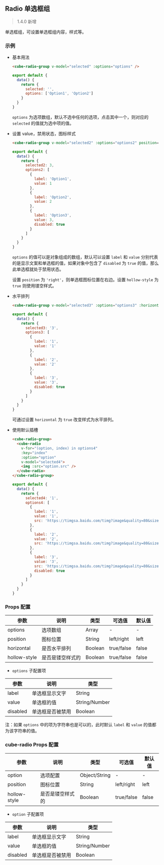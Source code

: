 ## Radio 单选框组

> 1.4.0 新增

单选框组，可设置单选框组内容，样式等。

### 示例

- 基本用法

  ```html
  <cube-radio-group v-model="selected" :options="options" />
  ```
  ```js
  export default {
    data() {
      return {
        selected: '',
        options: ['Option1', 'Option2']
      }
    }
  }
  ```

  `options` 为选项数组，默认不选中任何的选项，点击其中一个，则对应的 `selected` 的值就为选中项的值。

- 设置 value，禁用状态，图标样式

  ```html
  <cube-radio-group v-model="selected2" :options="options2" position="right" :hollow-style="true" />
  ```
  ```js
  export default {
    data() {
      return {
        selected2: 3,
        options2: [
          {
            label: 'Option1',
            value: 1
          },
          {
            label: 'Option2',
            value: 2
          },
          {
            label: 'Option3',
            value: 3,
            disabled: true
          }
        ]
      }
    }
  }
  ```

  `options` 的值可以是对象组成的数组，默认可以设置 `label` 和 `value` 分别代表的是显示文案和单选框的值，如果对象中包含了 `disabled` 为 `true` 的值，那么此单选框就处于禁用状态。

  设置 `position` 为 `'right'`，则单选框图标位置在右边。设置 `hollow-style` 为 `true` 则使用镂空样式。

- 水平排列

  ```html
  <cube-radio-group v-model="selected3" :options="options3" :horizontal="true" />
  ```
  ```js
  export default {
    data() {
      return {
        selected3: '3',
        options3: [
          {
            label: '1',
            value: '1'
          },
          {
            label: '2',
            value: '2'
          },
          {
            label: '3',
            value: '3',
            disabled: true
          }
        ]
      }
    }
  }
  ```

  可通过设置 `horizontal` 为 `true` 改变样式为水平排列。

- 使用默认插槽

  ```html
  <cube-radio-group>
    <cube-radio
      v-for="(option, index) in options4"
      :key="index"
      :option="option"
      v-model="selected4">
      <img :src="option.src" />
    </cube-radio>
  </cube-radio-group>
  ```

  ```js
  export default {
    data() {
      return {
        selected4: '1',
        options4: [
          {
            label: '1',
            value: '1',
            src: 'https://timgsa.baidu.com/timg?image&quality=80&size=b9999_10000&sec=1516805611092&di=80d0f229dd999ffa3be79d6e317832b0&imgtype=0&src=http%3A%2F%2Fimglf0.ph.126.net%2F1EnYPI5Vzo2fCkyy2GsJKg%3D%3D%2F2829667940890114965.jpg'
          },
          {
            label: '2',
            value: '2',
            src: 'https://timgsa.baidu.com/timg?image&quality=80&size=b9999_10000&sec=1516805611092&di=80d0f229dd999ffa3be79d6e317832b0&imgtype=0&src=http%3A%2F%2Fimglf0.ph.126.net%2F1EnYPI5Vzo2fCkyy2GsJKg%3D%3D%2F2829667940890114965.jpg'
          },
          {
            label: '3',
            value: '3',
            src: 'https://timgsa.baidu.com/timg?image&quality=80&size=b9999_10000&sec=1516805611092&di=80d0f229dd999ffa3be79d6e317832b0&imgtype=0&src=http%3A%2F%2Fimglf0.ph.126.net%2F1EnYPI5Vzo2fCkyy2GsJKg%3D%3D%2F2829667940890114965.jpg',
            disabled: true
          }
        ]
      }
    }
  }
  ```

### Props 配置

| 参数 | 说明 | 类型 | 可选值 | 默认值 |
| - | - | - | - | - |
| options | 选项数组 | Array | - | - |
| position | 图标位置 | String | left/right | left |
| horizontal | 是否水平排列 | Boolean | true/false | false |
| hollow-style | 是否是镂空样式的 | Boolean | true/false | false |

* `options` 子配置项

| 参数 | 说明 | 类型 |
| - | - | - |
| label | 单选框显示文字 | String |
| value | 单选框的值 | String/Number |
| disabled | 单选框是否被禁用 | Boolean |

注：如果 `options` 中的项为字符串也是可以的，此时默认 `label` 和 `value` 的值都为该字符串的值。

### cube-radio Props 配置

| 参数 | 说明 | 类型 | 可选值 | 默认值 |
| - | - | - | - | - |
| option | 选项配置 | Object/String | - | - |
| position | 图标位置 | String | left/right | left |
| hollow-style | 是否是镂空样式的 | Boolean | true/false | false |

* `option` 子配置项

| 参数 | 说明 | 类型 |
| - | - | - |
| label | 单选框显示文字 | String |
| value | 单选框的值 | String/Number |
| disabled | 单选框是否被禁用 | Boolean |
